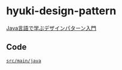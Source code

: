 # hyuki-design-pattern

[Java言語で学ぶデザインパターン入門](https://www.hyuki.com/dp/)

## Code

[`src/main/java`](src/main/java)
